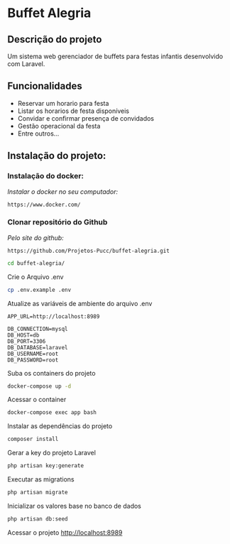 # Buffet Alegria

## Descrição do projeto 
Um sistema web gerenciador de buffets para festas infantis desenvolvido com Laravel.

## Funcionalidades
<ul>
    <li>Reservar um horario para festa</li>
    <li>Listar os horarios de festa disponíveis</li>
    <li>Convidar e confirmar presença de convidados</li>
    <li>Gestão operacional da festa</li>
    <li>Entre outros...</li>
</ul>

## Instalação do projeto: 

### Instalação do docker: 
*Instalar o docker no seu computador:*
```
https://www.docker.com/
```

### Clonar repositório do Github
*Pelo site do github:*
```
https://github.com/Projetos-Pucc/buffet-alegria.git
```
```sh
cd buffet-alegria/
```


Crie o Arquivo .env
```sh
cp .env.example .env
```


Atualize as variáveis de ambiente do arquivo .env
```dosini
APP_URL=http://localhost:8989

DB_CONNECTION=mysql
DB_HOST=db
DB_PORT=3306
DB_DATABASE=laravel
DB_USERNAME=root
DB_PASSWORD=root
```

Suba os containers do projeto
```sh
docker-compose up -d
```


Acessar o container
```sh
docker-compose exec app bash
```


Instalar as dependências do projeto
```sh
composer install
```


Gerar a key do projeto Laravel
```sh
php artisan key:generate
```

Executar as migrations
```sh
php artisan migrate
```

Inicializar os valores base no banco de dados
```sh
php artisan db:seed
```

Acessar o projeto
[http://localhost:8989](http://localhost:8989)
